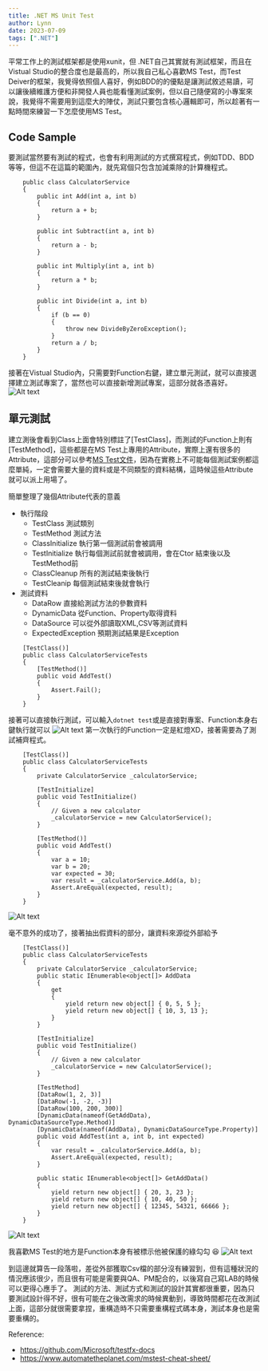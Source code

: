 ```yaml
---
title: .NET MS Unit Test
author: Lynn
date: 2023-07-09
tags: [".NET"]
---
```


平常工作上的測試框架都是使用xunit，但 .NET自己其實就有測試框架，而且在Vistual Studio的整合度也是最高的，所以我自己私心喜歡MS Test，而Test Deiver的框架，我覺得依照個人喜好，例如BDD的的優點是讓測試敘述易讀，可以讓後續維護方便和非開發人員也能看懂測試案例，但以自己隨便寫的小專案來說，我覺得不需要用到這麼大的陣仗，測試只要包含核心邏輯即可，所以趁著有一點時間來練習一下怎麼使用MS Test。

<!--more-->

## Code Sample

要測試當然要有測試的程式，也會有利用測試的方式撰寫程式，例如TDD、BDD等等，但這不在這篇的範圍內，就先寫個只包含加減乘除的計算機程式。

```
    public class CalculatorService
    {
        public int Add(int a, int b)
        {
            return a + b;
        }

        public int Subtract(int a, int b)
        {
            return a - b;
        }

        public int Multiply(int a, int b)
        {
            return a * b;
        }

        public int Divide(int a, int b)
        {
            if (b == 0)
            {
                throw new DivideByZeroException();
            }
            return a / b;
        }
    }
```
接著在Vistual Studio內，只需要對Function右鍵，建立單元測試，就可以直接選擇建立測試專案了，當然也可以直接新增測試專案，這部分就各憑喜好。
![Alt text](./image/create-mstest.png)

## 單元測試

建立測後會看到Class上面會特別標註了[TestClass]，而測試的Function上則有[TestMethod]，這些都是在MS Test上專用的Attribute，實際上還有很多的Attribute，這部分可以參考[MS Test文件](https://github.com/Microsoft/testfx-docs)，因為在實務上不可能每個測試案例都這麼單純，一定會需要大量的資料或是不同類型的資料結構，這時候這些Attribute就可以派上用場了。

簡單整理了幾個Attribute代表的意義
* 執行階段
  * TestClass 測試類別
  * TestMethod 測試方法
  * ClassInitialize 執行第一個測試前會被調用
  * TestInitialize 執行每個測試前就會被調用，會在Ctor 結束後以及TestMethod前
  * ClassCleanup 所有的測試結束後執行
  * TestCleanip 每個測試結束後就會執行
* 測試資料
  * DataRow 直接給測試方法的參數資料
  * DynamicData 從Function、Property取得資料
  * DataSource 可以從外部讀取XML,CSV等測試資料
  * ExpectedException 預期測試結果是Exception

```
    [TestClass()]
    public class CalculatorServiceTests
    {
        [TestMethod()]
        public void AddTest()
        {
            Assert.Fail();
        }
    }
```
接著可以直接執行測試，可以輸入`dotnet test`或是直接對專案、Function本身右鍵執行就可以
![Alt text](./image/test-fail.png)
第一次執行的Function一定是紅燈XD，接著需要為了測試補齊程式。

```
    [TestClass()]
    public class CalculatorServiceTests
    {
        private CalculatorService _calculatorService;
        
        [TestInitialize]
        public void TestInitialize()
        {
            // Given a new calculator
            _calculatorService = new CalculatorService();
        }

        [TestMethod()]
        public void AddTest()
        {
            var a = 10;
            var b = 20;
            var expected = 30;
            var result = _calculatorService.Add(a, b);
            Assert.AreEqual(expected, result);
        }
    }
```
![Alt text](./image/test1.png)

毫不意外的成功了，接著抽出假資料的部分，讓資料來源從外部給予
```
    [TestClass()]
    public class CalculatorServiceTests
    {
        private CalculatorService _calculatorService;
        public static IEnumerable<object[]> AddData
        {
            get
            {
                yield return new object[] { 0, 5, 5 };
                yield return new object[] { 10, 3, 13 };
            }
        }

        [TestInitialize]
        public void TestInitialize()
        {
            // Given a new calculator
            _calculatorService = new CalculatorService();
        }

        [TestMethod]
        [DataRow(1, 2, 3)]
        [DataRow(-1, -2, -3)]
        [DataRow(100, 200, 300)]
        [DynamicData(nameof(GetAddData), DynamicDataSourceType.Method)]
        [DynamicData(nameof(AddData), DynamicDataSourceType.Property)]
        public void AddTest(int a, int b, int expected)
        {
            var result = _calculatorService.Add(a, b);
            Assert.AreEqual(expected, result);
        }

        public static IEnumerable<object[]> GetAddData()
        {
            yield return new object[] { 20, 3, 23 };
            yield return new object[] { 10, 40, 50 };
            yield return new object[] { 12345, 54321, 66666 };
        }
    }
```
![Alt text](./image/test2.png)

我喜歡MS Test的地方是Function本身有被標示他被保護的綠勾勾 😆
![Alt text](./image/result.png)

到這邊就算告一段落啦，差從外部獲取Csv檔的部分沒有練習到，但有這種狀況的情況應該很少，而且很有可能是需要與QA、PM配合的，以後寫自己寫LAB的時候可以更得心應手了。
測試的方法、測試方式和測試的設計其實都很重要，因為只要測試設計得不好，很有可能在之後改需求的時候異動到，導致時間都花在改測試上面，這部分就很需要拿捏，重構造時不只需要重構程式碼本身，測試本身也是需要重構的。

Reference:
* https://github.com/Microsoft/testfx-docs
* https://www.automatetheplanet.com/mstest-cheat-sheet/
